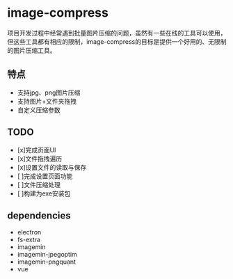 
# image-compress

项目开发过程中经常遇到批量图片压缩的问题，虽然有一些在线的工具可以使用，但这些工具都有相应的限制，image-compress的目标是提供一个好用的、无限制的图片压缩工具。


## 特点

+ 支持jpg、png图片压缩
+ 支持图片+文件夹拖拽
+ 自定义压缩参数

## TODO

- [x]完成页面UI
- [x]文件拖拽遍历
- [x]设置文件的读取与保存
- [ ]完成设置页面功能
- [ ]文件压缩处理
- [ ]构建为exe安装包

## dependencies

+ electron
+ fs-extra
+ imagemin
+ imagemin-jpegoptim
+ imagemin-pngquant
+ vue
